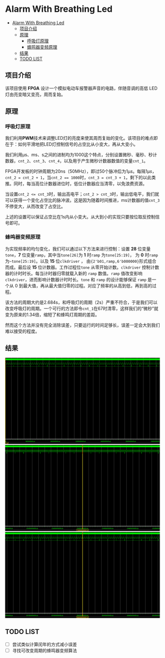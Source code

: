 # Alarm With Breathing Led

- [Alarm With Breathing Led](#alarm-with-breathing-led)
  - [项目介绍](#项目介绍)
  - [原理](#原理)
    - [呼吸灯原理](#呼吸灯原理)
    - [蜂鸣器变频原理](#蜂鸣器变频原理)
  - [结果](#结果)
  - [TODO LIST](#todo-list)


## 项目介绍

该项目使用 **FPGA** 设计一个模拟电动车报警器声音的电路，伴随音调的高低 LED 灯由亮变暗又变亮，周而复始。

## 原理

### 呼吸灯原理

我们利用**PWM**技术来调整LED灯的亮度来使其周而复始的变化。该项目的难点即在于：如何平滑地把LED灯控制信号的占空比从小变大，再从大变小。

我们利用$\mathrm{\mu s}$、$\mathrm{m s}$、$\mathrm{s}$之间的进制均为1000这个特点，分别设置微秒、毫秒、秒计数器，``cnt_2``、``cnt_3``、``cnt_4``，以及用于产生微秒计数器数值的变量``cnt_1``。

FPGA开发板的时钟周期为20ns（50MHz），即过50个脉冲后为1$\mathrm{\mu} s$。每隔1$\mathrm{\mu}s$，``cnt_2 = cnt_2 + 1``，当``cnt_2 == 1000``时，``cnt_3 = cnt_3 + 1``，剩下的以此类推。同时，每当高位计数器进位时，低位计数器应当清零，以免浪费资源。

当设置``cnt_2 <= cnt_3``时，输出高电平；``cnt_2 > cnt_3``时，输出低电平，我们就可以获得一个变化占空比的脉冲波。这是因为随着时间推进，ms计数器的值``cnt_3``不停变大，从而改变了占空比。

上述的设置可以保证占空比在1s内从小变大。从大到小的实现只要按位取反控制信号即可。

### 蜂鸣器变频原理

为实现频率的均匀变化，我们可以通过以下方法来进行控制：设置 **28** 位变量``tone``，**7** 位变量``ramp``，其中当``tone[26]``为 **1** 时``ramp`` 为``tone[25:19]``， 为 **0** 时``ramp`` 为``~tone[25:19]``。以及 **15** 位``clkdriver`` ， 由``{2'b01,ramp,6'b000000}``形式组合而成。最后设 **15** 位计数器。工作过程位``tone`` 从零开始计数。``clkdriver`` 控制计数器的计时时长。每当计时器归零就载入新的 ``ramp`` 数值。``ramp`` 值改变影响 ``clkdriver``，进而影响计数器计时时长。``tone`` 和 ``ramp`` 的设计能够保证 ``ramp`` 是一个从 0 到最大值，再从最大值归零的过程。对应了频率的从高到低，再到高的过程。

该方法的周期大约是2.684s，和呼吸灯的周期（2s）严重不符合，于是我们可以改变呼吸灯的周期。一个可行的方法即令``cnt_1``在67时清零，这样我们的“微秒”就变为原来的1.34倍，缩短了和蜂鸣灯周期的差距。

然而这个方法并没有完全消除误差，只要运行的时间足够长，误差一定会大到我们难以接受的程度。



## 结果

![0时刻](image/0.png)
![1.34s时刻](image/134.png)
![2.68s时刻](image/268.png)

## TODO LIST

- [ ] 尝试类似计算闰年的方式减小误差
- [ ] 寻找可改变周期的蜂鸣器变频算法